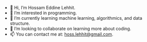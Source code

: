 - 👋 Hi, I’m Hossam Eddine Lehhit.
- 👀 I’m interested in programming.
- 🌱 I’m currently learning machine learning, algorithmics, and data structure.
- 💞️ I’m looking to collaborate on learning more about coding.
- 📫 You can contact me at: hoss.lehhit@gmail.com.

<!---
HossamEL2006/HossamEL2006 is a ✨ special ✨ repository because its `README.md` (this file) appears on your GitHub profile.
You can click the Preview link to take a look at your changes.
--->

